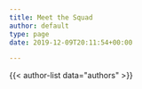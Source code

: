 ```yaml
---
title: Meet the Squad
author: default
type: page
date: 2019-12-09T20:11:54+00:00

---
```


{{< author-list data="authors" >}}

<!--
{{ range $.Site.Data.authors}}
  {{ partial "bio.html" . }}
{{ end }}

-->
